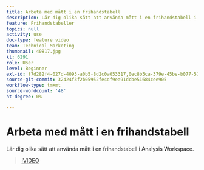 ```yaml
---
title: Arbeta med mått i en frihandstabell
description: Lär dig olika sätt att använda mått i en frihandstabell i Analysis Workspace.
feature: Frihandstabeller
topics: null
activity: use
doc-type: feature video
team: Technical Marketing
thumbnail: 40817.jpg
kt: 6291
role: User
level: Beginner
exl-id: f7d282f4-027d-4093-a0b5-8d2c0a053317,0ec8b5ca-379e-45be-b077-514af318f42a,0ec8b5ca-379e-45be-b077-514af318f42a,f7d282f4-027d-4093-a0b5-8d2c0a053317
source-git-commit: 32424f3f2b05952fe4df9ea91dcbe51684cee905
workflow-type: tm+mt
source-wordcount: '48'
ht-degree: 0%

---
```


# Arbeta med mått i en frihandstabell

Lär dig olika sätt att använda mått i en frihandstabell i Analysis Workspace.

>[!VIDEO](https://video.tv.adobe.com/v/40817/?quality=12&learn=on)
